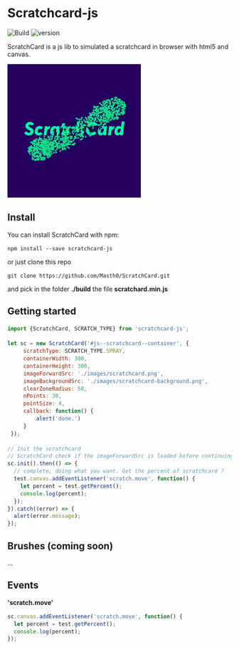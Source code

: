 # Scratchcard-js 
![Build](https://travis-ci.org/Masth0/ScratchCard.svg?branch=v2)
![version](https://img.shields.io/npm/v/scratchcard-js.svg)

ScratchCard is a js lib to simulated a scratchcard in browser with html5 and canvas.

![version](scratchcard-js.png)

## Install
You can install ScratchCard with npm:
```
npm install --save scratchcard-js
```
or just clone this repo
```
git clone https://github.com/Masth0/ScratchCard.git
```
and pick in the folder **./build** the file **scratchard.min.js**

## Getting started

```js
import {ScratchCard, SCRATCH_TYPE} from 'scratchcard-js';

let sc = new ScratchCard('#js--scratchcard--container', {
     scratchType: SCRATCH_TYPE.SPRAY,
     containerWidth: 300,
     containerHeight: 300,
     imageForwardSrc: './images/scratchcard.png',
     imageBackgroundSrc: './images/scratchcard-background.png',
     clearZoneRadius: 50,
     nPoints: 30,
     pointSize: 4,
     callback: function() {
         alert('done.')
     }
 });

// Init the scratchcard
// ScratchCard check if the imageForwardSrc is loaded before continuing for not reveal the background image.
sc.init().then(() => {
  // complete, doing what you want. Get the percent of scratchcard ?
  test.canvas.addEventListener('scratch.move', function() {
    let percent = test.getPercent();
    console.log(percent);
  });
}).catch((error) => {
  alert(error.message);
});
```

## Brushes (coming soon)
...

## Events
**'scratch.move'**
```js
sc.canvas.addEventListener('scratch.move', function() {
  let percent = test.getPercent();
  console.log(percent);
});
```
